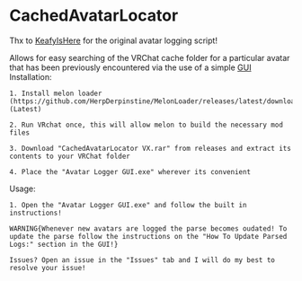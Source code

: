 # CachedAvatarLocator

Thx to [KeafyIsHere](https://github.com/KeafyIsHere) for the original avatar logging script!

Allows for easy searching of the VRChat cache folder for a particular avatar that has been previously encountered via the use of a simple [GUI](https://i.imgur.com/LdOsP67.png)
Installation:
	
	1. Install melon loader (https://github.com/HerpDerpinstine/MelonLoader/releases/latest/download/MelonLoader.Installer.exe) (Latest)
	
	2. Run VRchat once, this will allow melon to build the necessary mod files
	
	3. Download "CachedAvatarLocator VX.rar" from releases and extract its contents to your VRChat folder
	
	4. Place the "Avatar Logger GUI.exe" wherever its convenient
	
Usage:

	1. Open the "Avatar Logger GUI.exe" and follow the built in instructions!
	
	WARNING{Whenever new avatars are logged the parse becomes oudated! To update the parse follow the instructions on the "How To Update Parsed Logs:" section in the GUI!}
	 
	Issues? Open an issue in the "Issues" tab and I will do my best to resolve your issue!